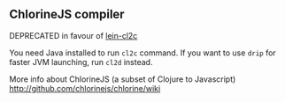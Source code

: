 ## ChlorineJS compiler

DEPRECATED in favour of [lein-cl2c](https://github.com/chlorinejs/lein-cl2c)

You need Java installed to run `cl2c` command. If you want to use `drip` for faster JVM launching,
run `cl2d` instead.

More info about ChlorineJS (a subset of Clojure to Javascript)
http://github.com/chlorinejs/chlorine/wiki
